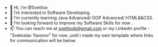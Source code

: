 - 👋 Hi, I’m @Svetliox
- 👀 I’m interested in Software Developing.
- 🌱 I’m currently learning Java Advanced/ OOP Advanced/ HTML&&CSS.
- 💞️ I’m looking forward to improve my Software Skills for now .
- 📫 You can reach me at svetlioob@gmail.com or my Linkedin profile - "Svetoslav Yavorov" for now ,until i made my own template where links for communication will be below.

<!---
Svetliox/Svetliox is a ✨ special ✨ repository because its `README.md` (this file) appears on your GitHub profile.
You can click the Preview link to take a look at your changes.
--->
